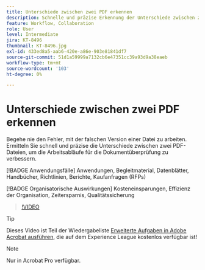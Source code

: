 ```yaml
---
title: Unterschiede zwischen zwei PDF erkennen
description: Schnelle und präzise Erkennung der Unterschiede zwischen zwei PDF-Dateien zur Verbesserung der Arbeitsabläufe für die Dokumentüberprüfung
feature: Workflow, Collaboration
role: User
level: Intermediate
jira: KT-8496
thumbnail: KT-8496.jpg
exl-id: 433ed8a5-aab6-420e-a86e-903e81841df7
source-git-commit: 51d1a59999a7132cb6e47351cc39a93d9a38eaeb
workflow-type: tm+mt
source-wordcount: '103'
ht-degree: 0%

---
```


# Unterschiede zwischen zwei PDF erkennen

Begehe nie den Fehler, mit der falschen Version einer Datei zu arbeiten. Ermitteln Sie schnell und präzise die Unterschiede zwischen zwei PDF-Dateien, um die Arbeitsabläufe für die Dokumentüberprüfung zu verbessern.

[!BADGE Anwendungsfälle]
Anwendungen, Begleitmaterial, Datenblätter, Handbücher, Richtlinien, Berichte, Kaufanfragen (RFPs)

[!BADGE Organisatorische Auswirkungen]
Kosteneinsparungen, Effizienz der Organisation, Zeitersparnis, Qualitätssicherung

>[!VIDEO](https://video.tv.adobe.com/v/337211?quality=12&learn=on&hidetitle=true)

>[!TIP]
>
>Dieses Video ist Teil der Wiedergabeliste [Erweiterte Aufgaben in Adobe Acrobat ausführen](https://experienceleague.adobe.com/de/playlists/acrobat-peform-advanced-tasks), die auf dem Experience League kostenlos verfügbar ist!

>[!NOTE]
>
>Nur in Acrobat Pro verfügbar.
